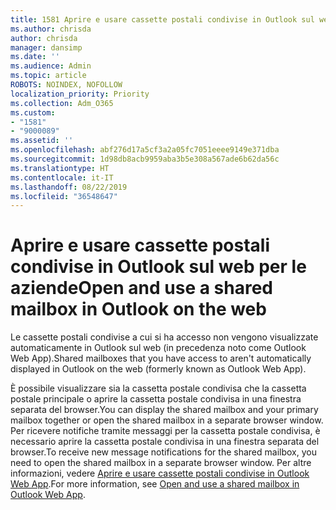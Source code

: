 ```yaml
---
title: 1581 Aprire e usare cassette postali condivise in Outlook sul web per le aziende
ms.author: chrisda
author: chrisda
manager: dansimp
ms.date: ''
ms.audience: Admin
ms.topic: article
ROBOTS: NOINDEX, NOFOLLOW
localization_priority: Priority
ms.collection: Adm_O365
ms.custom:
- "1581"
- "9000089"
ms.assetid: ''
ms.openlocfilehash: abf276d17a5cf3a2a05fc7051eeee9149e371dba
ms.sourcegitcommit: 1d98db8acb9959aba3b5e308a567ade6b62da56c
ms.translationtype: HT
ms.contentlocale: it-IT
ms.lasthandoff: 08/22/2019
ms.locfileid: "36548647"
---
```

# <a name="open-and-use-a-shared-mailbox-in-outlook-on-the-web"></a><span data-ttu-id="8ae28-102">Aprire e usare cassette postali condivise in Outlook sul web per le aziende</span><span class="sxs-lookup"><span data-stu-id="8ae28-102">Open and use a shared mailbox in Outlook on the web</span></span>

<span data-ttu-id="8ae28-103">Le cassette postali condivise a cui si ha accesso non vengono visualizzate automaticamente in Outlook sul web (in precedenza noto come Outlook Web App).</span><span class="sxs-lookup"><span data-stu-id="8ae28-103">Shared mailboxes that you have access to aren't automatically displayed in Outlook on the web (formerly known as Outlook Web App).</span></span>

<span data-ttu-id="8ae28-104">È possibile visualizzare sia la cassetta postale condivisa che la cassetta postale principale o aprire la cassetta postale condivisa in una finestra separata del browser.</span><span class="sxs-lookup"><span data-stu-id="8ae28-104">You can display the shared mailbox and your primary mailbox together or open the shared mailbox in a separate browser window.</span></span> <span data-ttu-id="8ae28-105">Per ricevere notifiche tramite messaggi per la cassetta postale condivisa, è necessario aprire la cassetta postale condivisa in una finestra separata del browser.</span><span class="sxs-lookup"><span data-stu-id="8ae28-105">To receive new message notifications for the shared mailbox, you need to open the shared mailbox in a separate browser window.</span></span> <span data-ttu-id="8ae28-106">Per altre informazioni, vedere [Aprire e usare cassette postali condivise in Outlook Web App](https://support.office.com/article/BC127866-42BE-4DE7-92AE-1EF2F787FD5C).</span><span class="sxs-lookup"><span data-stu-id="8ae28-106">For more information, see [Open and use a shared mailbox in Outlook Web App](https://support.office.com/article/BC127866-42BE-4DE7-92AE-1EF2F787FD5C).</span></span>
